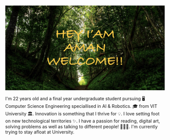 
<p align="center">
 
</p align="center">
<img src="https://github.com/metal0bird/metal0bird/blob/main/image/hello_img.jpeg" /></a>

</p>

<p align="center">

I'm 22 years old and a final year undergraduate student pursuing 🖥 Computer Science Engineering speciallised in AI & Robotics. 🎓 from VIT University 🏛. Innovation is something that I thrive for 💡. I love setting foot on new technological territories ✨. I have a passion for reading, digital art, solving problems as well as talking to different people! 👨🏻‍💻. I'm currently trying to stay afloat at University.

</p> 

